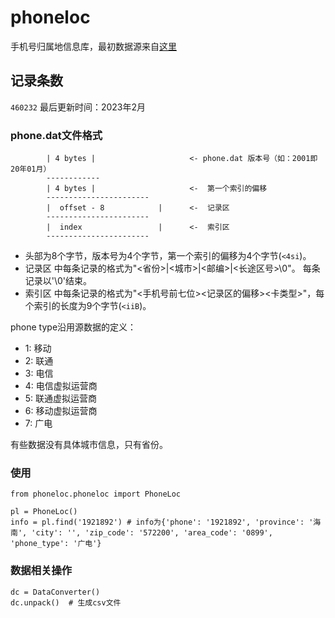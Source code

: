 # phoneloc
手机号归属地信息库，最初数据源来自[这里](https://github.com/xluohome/phonedata)

## 记录条数

`460232` 最后更新时间：2023年2月

### phone.dat文件格式

```
        | 4 bytes |                     <- phone.dat 版本号（如：2001即20年01月）
        ------------
        | 4 bytes |                     <-  第一个索引的偏移
        -----------------------
        |  offset - 8            |      <-  记录区
        -----------------------
        |  index                 |      <-  索引区
        -----------------------
```

* 头部为8个字节，版本号为4个字节，第一个索引的偏移为4个字节(`<4si`)。
* 记录区 中每条记录的格式为"<省份>|<城市>|<邮编>|<长途区号>\0"。 每条记录以'\0'结束。
* 索引区 中每条记录的格式为"<手机号前七位><记录区的偏移><卡类型>"，每个索引的长度为9个字节(`<iiB`)。

phone type沿用源数据的定义：

* 1: 移动
* 2: 联通
* 3: 电信
* 4: 电信虚拟运营商
* 5: 联通虚拟运营商
* 6: 移动虚拟运营商
* 7: 广电

有些数据没有具体城市信息，只有省份。

### 使用

```
from phoneloc.phoneloc import PhoneLoc

pl = PhoneLoc()
info = pl.find('1921892') # info为{'phone': '1921892', 'province': '海南', 'city': '', 'zip_code': '572200', 'area_code': '0899', 'phone_type': '广电'}
```

### 数据相关操作

```
dc = DataConverter()
dc.unpack()  # 生成csv文件
```
